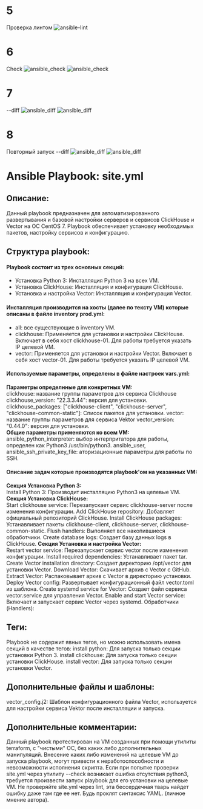 
# 5
Проверка линтом
![ansible-lint](https://github.com/GrizzlikovOleg/Netology/blob/main/tasks_ansible/ansible_02/ans_02_lint.png)
# 6
Check
![ansible_check](https://github.com/GrizzlikovOleg/Netology/blob/main/tasks_ansible/ansible_02/ans_02_check1.png)
![ansible_check](https://github.com/GrizzlikovOleg/Netology/blob/main/tasks_ansible/ansible_02/ans_02_check2.png)
# 7
--diff
![ansible_diff](https://github.com/GrizzlikovOleg/Netology/blob/main/tasks_ansible/ansible_02/ans_02_diff1.png)
![ansible_diff](https://github.com/GrizzlikovOleg/Netology/blob/main/tasks_ansible/ansible_02/ans_02_diff2.png)
# 8
Повторный запуск --diff
![ansible_diff](https://github.com/GrizzlikovOleg/Netology/blob/main/tasks_ansible/ansible_02/ans_02_diff1second.png)
![ansible_diff](https://github.com/GrizzlikovOleg/Netology/blob/main/tasks_ansible/ansible_02/ans_02_diff2second.png)



# Ansible Playbook: site.yml

## Описание: 
Данный playbook предназначен для автоматизированного развертывания и базовой настройки серверов и сервисов ClickHouse и Vector на ОС CentOS 7. Playbook обеспечивает установку необходимых пакетов, настройку сервисов и конфигурацию.

## Структура playbook: 
#### Playbook состоит из трех основных секций:
- Установка Python 3: Инсталляция Python 3 на всех VM.
- Установка ClickHouse: Инсталляция и конфигурация ClickHouse.
- Установка и настройка Vector: Инсталляция и конфигурация Vector.

#### Инсталляция производится на хосты (далее по тексту VM) которые описаны в файле inventory prod.yml:
- all: все существующие в inventory VM.
- clickhouse: Применяется для установки и настройки ClickHouse. Включает в себя хост clickhouse-01. Для работы требуется указать IP целевой VM. 
- vector: Применяется для установки и настройки Vector. Включает в себя хост vector-01. Для работы требуется указать IP целевой VM.

#### Используемые параметры, определены в файле настроек vars.yml:  
**Параметры определнные для конкретных VM:**  
clickhouse: название группы параметров для сервиса Clickhouse
clickhouse_version: "22.3.3.44": версия для установки.
clickhouse_packages: ["clickhouse-client", "clickhouse-server", "clickhouse-common-static"]: Список пакетов для установки.
vector: название группы параметров для сервиса Vektor
vector_version: "0.44.0": версия для установки.  
**Общие параметры применяются ко всем VM:**    
ansible_python_interpreter: выбор интерпритатора для работы, определен как Python3 /usr/bin/python3.
ansible_user, ansible_ssh_private_key_file: аторизационные параметры для работы по SSH.

#### Описание задач которые производятся playbook'ом на указанных VM:
**Секция Установка Python 3:**  
Install Python 3: Производит инсталляцию Python3 на целевые VM.
**Секция Установка ClickHouse:**  
Start clickhouse service: Перезапускает сервис clickhouse-server после изменения конфигурации.
Add ClickHouse repository: Добавляет официальный репозиторий ClickHouse.
Install ClickHouse packages: Устанавливает пакеты clickhouse-client, clickhouse-server, clickhouse-common-static.
Flush handlers: Выполняет все накопившиеся обработчики.
Create database logs: Создает базу данных logs в ClickHouse.
**Секция Установка и настройка Vector:**  
Restart vector service: Перезапускает сервис vector после изменения конфигурации.
Install required dependencies: Устанавливает пакет tar.
Create Vector installation directory: Создает директорию /opt/vector для установки Vector.
Download Vector: Скачивает архив с Vector с GitHub.
Extract Vector: Распаковывает архив с Vector в директорию установки.
Deploy Vector config: Развертывает конфигурационный файл vector.toml из шаблона.
Create systemd service for Vector: Создает файл сервиса vector.service для управления Vector.
Enable and start Vector service: Включает и запускает сервис Vector через systemd.
Обработчики (Handlers):

## Теги:
Playbook не содержит явных тегов, но можно использовать имена секций в качестве тегов:
install python: Для запуска только секции установки Python 3.
install clickhouse: Для запуска только секции установки ClickHouse.
install vector: Для запуска только секции установки Vector.

## Дополнительные файлы и шаблоны:
vector_config.j2: Шаблон конфигурационного файла Vector, используется для настройки сервиса Vektor после инсталляции и запуска.

## Дополнительные комментарии:
Данный playbook протестирован на VM созданных при помощи утилиты terraform, с "чистыми" ОС, без каких либо дополнительных манипуляций. Внесение каких либо изменений на целевые VM до запуска playbook, могут привести к неработоспособности и невозможности исполнения скрипта. 
Если при попытке проверки site.yml через утилиту --check возникает ошибка отсутствия python3, требуется произвести запуск playbook для его установки на целевые VM.
Не проверяйте site.yml через lint, эта бессердечная тварь найдет ошибку даже там где ее нет. 
Будь проклят синтаксис YAML. (личное мнение автора).